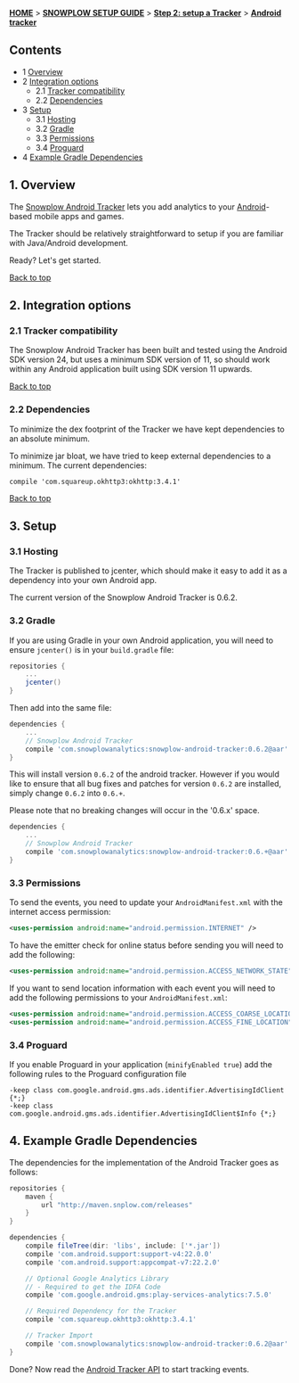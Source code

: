 <a name="top" />

[**HOME**](Home) > [**SNOWPLOW SETUP GUIDE**](Setting-up-Snowplow) > [**Step 2: setup a Tracker**](Setting-up-a-Tracker) > [**Android tracker**](Java-tracker-setup)

## Contents

- 1 [Overview](#overview)  
- 2 [Integration options](#integration-options)
  - 2.1 [Tracker compatibility](#compatibility)  
  - 2.2 [Dependencies](#dependencies)
- 3 [Setup](#setup)
  - 3.1 [Hosting](#hosting)
  - 3.2 [Gradle](#gradle)
  - 3.3 [Permissions](#permissions)
  - 3.4 [Proguard](#proguard)
- 4 [Example Gradle Dependencies](#example)

<a name="overview" />

## 1. Overview

The [Snowplow Android Tracker](https://github.com/snowplow/snowplow-android-tracker) lets you add analytics to your [Android][android]-based mobile apps and games.

The Tracker should be relatively straightforward to setup if you are familiar with Java/Android development.

Ready? Let's get started.

[Back to top](#top)

<a name="integration-options" />

## 2. Integration options

<a name="compatibility" />

### 2.1 Tracker compatibility

The Snowplow Android Tracker has been built and tested using the Android SDK version 24, but uses a minimum SDK version of 11, so should work within any Android application built using SDK version 11 upwards.

[Back to top](#top)

<a name="dependencies" />

### 2.2 Dependencies

To minimize the dex footprint of the Tracker we have kept dependencies to an absolute minimum.  

To minimize jar bloat, we have tried to keep external dependencies to a minimum.  The current dependencies:

```
compile 'com.squareup.okhttp3:okhttp:3.4.1'
```

[Back to top](#top)

<a name="setup" />

## 3. Setup

<a name="hosting" />

### 3.1 Hosting

The Tracker is published to jcenter, which should make it easy to add it as a dependency into your own Android app.

The current version of the Snowplow Android Tracker is 0.6.2.

<a name="gradle" />

### 3.2 Gradle

If you are using Gradle in your own Android application, you will need to ensure `jcenter()` is in your `build.gradle` file:

```groovy
repositories {
    ...
    jcenter()
}
```

Then add into the same file:

```groovy
dependencies {
    ...
    // Snowplow Android Tracker
    compile 'com.snowplowanalytics:snowplow-android-tracker:0.6.2@aar'
}
```

This will install version `0.6.2` of the android tracker.  However if you would like to ensure that all bug fixes and patches for version `0.6.2` are installed, simply change `0.6.2` into `0.6.+`.  

Please note that no breaking changes will occur in the '0.6.x' space.

```groovy
dependencies {
    ...
    // Snowplow Android Tracker
    compile 'com.snowplowanalytics:snowplow-android-tracker:0.6.+@aar'
}
```

<a name="permissions" />

### 3.3 Permissions

To send the events, you need to update your `AndroidManifest.xml` with the internet access permission:

```xml
<uses-permission android:name="android.permission.INTERNET" /> 
```

To have the emitter check for online status before sending you will need to add the following:

```xml
<uses-permission android:name="android.permission.ACCESS_NETWORK_STATE"/>
```

If you want to send location information with each event you will need to add the following permissions to your `AndroidManifest.xml`:

```xml
<uses-permission android:name="android.permission.ACCESS_COARSE_LOCATION" />
<uses-permission android:name="android.permission.ACCESS_FINE_LOCATION" />
```

<a name="proguard" />

### 3.4 Proguard

If you enable Proguard in your application (`minifyEnabled true`) add the following rules to the Proguard configuration file

```
-keep class com.google.android.gms.ads.identifier.AdvertisingIdClient {*;} 
-keep class com.google.android.gms.ads.identifier.AdvertisingIdClient$Info {*;}
```

<a name="example" />

## 4. Example Gradle Dependencies

The dependencies for the implementation of the Android Tracker goes as follows:

```groovy
repositories {
    maven {
        url "http://maven.snplow.com/releases"
    }
}

dependencies {
    compile fileTree(dir: 'libs', include: ['*.jar'])
    compile 'com.android.support:support-v4:22.0.0'
    compile 'com.android.support:appcompat-v7:22.2.0'

    // Optional Google Analytics Library
    // - Required to get the IDFA Code
    compile 'com.google.android.gms:play-services-analytics:7.5.0'

    // Required Dependency for the Tracker
    compile 'com.squareup.okhttp3:okhttp:3.4.1'

    // Tracker Import
    compile 'com.snowplowanalytics:snowplow-android-tracker:0.6.2@aar'
}
```

Done? Now read the [Android Tracker API](Android-Tracker) to start tracking events.

[android]: http://www.android.com/
[maven-snplow]: http://maven.snplow.com
